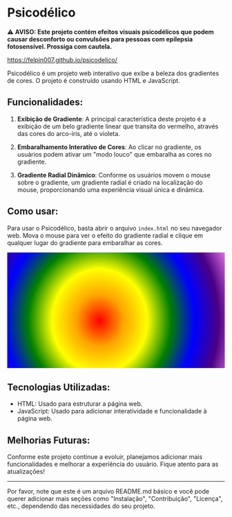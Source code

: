 # Psicodélico

:warning: **AVISO: Este projeto contém efeitos visuais psicodélicos que podem causar desconforto ou convulsões para pessoas com epilepsia fotosensível. Prossiga com cautela.**

https://felpin007.github.io/psicodelico/

Psicodélico é um projeto web interativo que exibe a beleza dos gradientes de cores. O projeto é construído usando HTML e JavaScript.
## Funcionalidades:

1. **Exibição de Gradiente**: A principal característica deste projeto é a exibição de um belo gradiente linear que transita do vermelho, através das cores do arco-íris, até o violeta.

2. **Embaralhamento Interativo de Cores**: Ao clicar no gradiente, os usuários podem ativar um "modo louco" que embaralha as cores no gradiente.

3. **Gradiente Radial Dinâmico**: Conforme os usuários movem o mouse sobre o gradiente, um gradiente radial é criado na localização do mouse, proporcionando uma experiência visual única e dinâmica.

## Como usar:

Para usar o Psicodélico, basta abrir o arquivo `index.html` no seu navegador web. Mova o mouse para ver o efeito do gradiente radial e clique em qualquer lugar do gradiente para embaralhar as cores.

![](amostra.png "Animação com Neve")

## Tecnologias Utilizadas:

- HTML: Usado para estruturar a página web.
- JavaScript: Usado para adicionar interatividade e funcionalidade à página web.

## Melhorias Futuras:

Conforme este projeto continue a evoluir, planejamos adicionar mais funcionalidades e melhorar a experiência do usuário. Fique atento para as atualizações!

---

Por favor, note que este é um arquivo README.md básico e você pode querer adicionar mais seções como "Instalação", "Contribuição", "Licença", etc., dependendo das necessidades do seu projeto.
